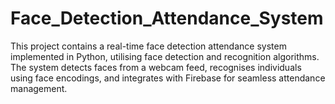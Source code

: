 # Face_Detection_Attendance_System
This project contains a real-time face detection attendance system implemented in Python, utilising face detection and recognition algorithms. The system detects faces from a  webcam feed, recognises individuals using face encodings, and integrates with Firebase for seamless attendance management.
